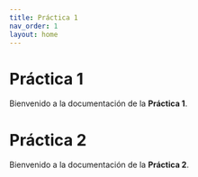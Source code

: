 ```yaml
---
title: Práctica 1
nav_order: 1
layout: home
---
```


# Práctica 1
Bienvenido a la documentación de la **Práctica 1**.  

# Práctica 2
Bienvenido a la documentación de la **Práctica 2**.  
